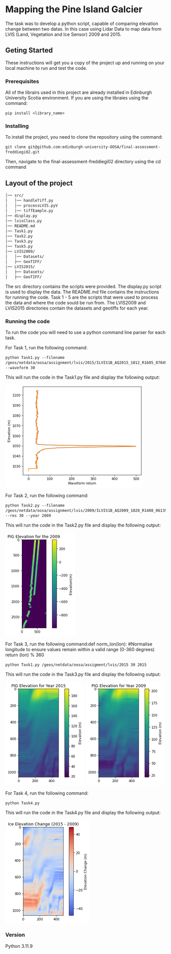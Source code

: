 # Mapping the Pine Island Galcier

The task was to develop a python script, capable of comparing elevation change between two datas. In this case using Lidar Data to map data from LVIS (Land, Vegetation and Ice Sensor) 2009 and 2015. 

## Geting Started

These instructions will get you a copy of the project up and running on your local machine to run and test the code.

### Prerequisites
All of the librairs used in this project are already installed in Edinburgh University Scotia environment. If you are using the libraies using the command:
```
pip install <library_name>
```

### Installing
To install the project, you need to clone the repository using the command:
```
git clone git@github.com:edinburgh-university-OOSA/final-assessment-freddiegi02.git
```
Then, navigate to the final-assessment-freddiegi02 directory using the cd command

## Layout of the project
```
│── src/
│   │── handleTiff.py
│   │── processLVIS.pyV
│   │── tiffEample.py
│── display.py
│── lvisClass.py
│── README.md
│── Task1.py
│── Task2.py
│── Task3.py
│── Task5.py
│── LVIS2009/
│   │── Datasets/
│   ├── GeoTIFF/
│── LVIS2015/
│   ├── Datasets/
│   ├── GeoTIFF/
```
The src directory contains the scripts were provided.
The display.py script is used to display the data. 
The README.md file contains the instructions for running the code.
Task 1 - 5 are the scripts that were used to process the data and where the code sould be run from.
The LVIS2009 and LVIS2015 directories contain the datasets and geotiffs for each year. 


### Running the code
To run the code you will need to use a python command line parser for each task.

For Task 1, run the following command:
```
python Task1.py --filename /geos/netdata/oosa/assignment/lvis/2015/ILVIS1B_AQ2015_1012_R1605_070498.h5 --waveform 30 
```
This will run the code in the Task1.py file and display the following output:

![Alt text](Output_Images/Waveform.png)

For Task 2, run the following command:
```
python Task2.py --filename  /geos/netdata/oosa/assignment/lvis/2009/ILVIS1B_AQ2009_1020_R1408_061398.h5 --res 30 --year 2009
```
This will run the code in the Task2.py file and display the following output: 

![Alt text](Output_Images/PIG_Single_2009.png)


For Task 3, run the following command:def norm_lon(lon):
    #Normalise longitude to ensure values remain within a valid range (0-360 degrees)
    return (lon) % 360

```
python Task1.py /geos/netdata/oosa/assigment/lvis/2015 30 2015
```
This will run the code in the Task3.py file and display the following output:


![Alt text](Output_Images/PIG2015.png) ![Alt text](Output_Images/PIG2009.png)

For Task 4, run the following command:
```
python Task4.py 
```
This will run the code in the Task4.py file and display the following output:

![Alt text](Output_Images/Elevation_Change.png)


### Version
Python 3.11.9
